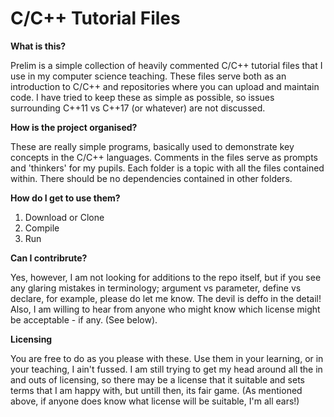 # C/C++ Tutorial Files

**What is this?**

Prelim is a simple collection of heavily commented C/C++ tutorial files that I use in my computer science teaching. 
These files serve both as an introduction to C/C++ and repositories where you can upload and maintain code. I have tried to keep these as simple as possible, so
issues surrounding C++11 vs C++17 (or whatever) are not discussed. 

**How is the project organised?**

These are really simple programs, basically used to demonstrate key concepts in the C/C++ languages. Comments in the files serve as
prompts and 'thinkers' for my pupils. Each folder is a topic with all the files contained within. There should be no dependencies contained
in other folders.

**How do I get to use them?**

1) Download or Clone
2) Compile 
3) Run 



**Can I contribrute?**

Yes, however, I am not looking for additions to the repo itself, but if you see any glaring mistakes in terminology; argument vs parameter, 
define vs declare, for example, please do let me know. The devil is deffo in the detail! Also, I am willing to hear from anyone who might know which license might be acceptable - if any. (See below). 

**Licensing**

You are free to do as you please with these. Use them in your learning, or in your teaching, I ain't fussed. 
I am still trying to get my head around all the in and outs of licensing, so there may be a license that it suitable and sets terms that I am happy with, but untill then, its fair game. (As mentioned above, if anyone does know what license will be suitable, I'm all ears!) 
 



